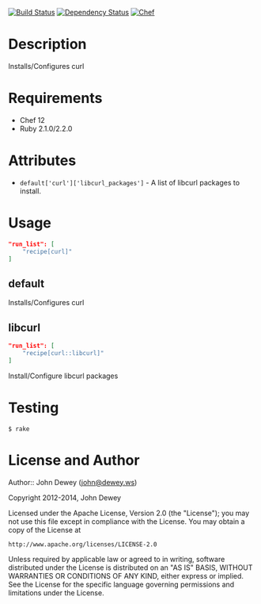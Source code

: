 [![Build Status](http://img.shields.io/travis/retr0h/cookbook-curl.svg?style=flat-square)](https://travis-ci.org/retr0h/cookbook-curl)
[![Dependency Status](http://img.shields.io/gemnasium/retr0h/cookbook-curl.svg?style=flat-square)](https://gemnasium.com/retr0h/cookbook-curl)
[![Chef](http://img.shields.io/cookbook/v/curl.svg?style=flat-square)](https://supermarket.getchef.com/cookbooks/curl)

Description
============

Installs/Configures curl

Requirements
============

* Chef 12
* Ruby 2.1.0/2.2.0

Attributes
==========

* `default['curl']['libcurl_packages']` - A list of libcurl packages to install.

Usage
=====

```json
"run_list": [
    "recipe[curl]"
]
```

default
-------

Installs/Configures curl

libcurl
-------

```json
"run_list": [
    "recipe[curl::libcurl]"
]
```

Install/Configure libcurl packages

Testing
=======

    $ rake

License and Author
==================

Author:: John Dewey (<john@dewey.ws>)

Copyright 2012-2014, John Dewey

Licensed under the Apache License, Version 2.0 (the "License");
you may not use this file except in compliance with the License.
You may obtain a copy of the License at

    http://www.apache.org/licenses/LICENSE-2.0

Unless required by applicable law or agreed to in writing, software
distributed under the License is distributed on an "AS IS" BASIS,
WITHOUT WARRANTIES OR CONDITIONS OF ANY KIND, either express or implied.
See the License for the specific language governing permissions and
limitations under the License.
